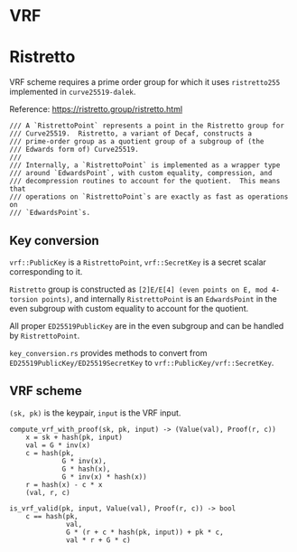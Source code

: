 # VRF

# Ristretto
VRF scheme requires a prime order group for which it uses `ristretto255` implemented
in `curve25519-dalek`.

Reference: https://ristretto.group/ristretto.html
```
/// A `RistrettoPoint` represents a point in the Ristretto group for
/// Curve25519.  Ristretto, a variant of Decaf, constructs a
/// prime-order group as a quotient group of a subgroup of (the
/// Edwards form of) Curve25519.
///
/// Internally, a `RistrettoPoint` is implemented as a wrapper type
/// around `EdwardsPoint`, with custom equality, compression, and
/// decompression routines to account for the quotient.  This means that
/// operations on `RistrettoPoint`s are exactly as fast as operations on
/// `EdwardsPoint`s.
```

## Key conversion
`vrf::PublicKey` is a `RistrettoPoint`, `vrf::SecretKey` is a secret scalar corresponding to it.

`Ristretto` group is constructed as `[2]E/E[4] (even points on E, mod 4-torsion points)`, and
internally `RistrettoPoint` is an `EdwardsPoint` in the even subgroup with custom
equality to account for the quotient.

All proper `ED25519PublicKey` are in the even subgroup and can be handled by `RistrettoPoint`.

`key_conversion.rs` provides methods to convert from `ED25519PublicKey/ED25519SecretKey`
to `vrf::PublicKey/vrf::SecretKey`.

## VRF scheme
`(sk, pk)` is the keypair, `input` is the VRF input.


```
compute_vrf_with_proof(sk, pk, input) -> (Value(val), Proof(r, c))
    x = sk + hash(pk, input)
    val = G * inv(x)
    c = hash(pk,
             G * inv(x),
             G * hash(x),
             G * inv(x) * hash(x))
    r = hash(x) - c * x
    (val, r, c)
```

```
is_vrf_valid(pk, input, Value(val), Proof(r, c)) -> bool
    c == hash(pk,
              val,
              G * (r + c * hash(pk, input)) + pk * c,
              val * r + G * c)
```
